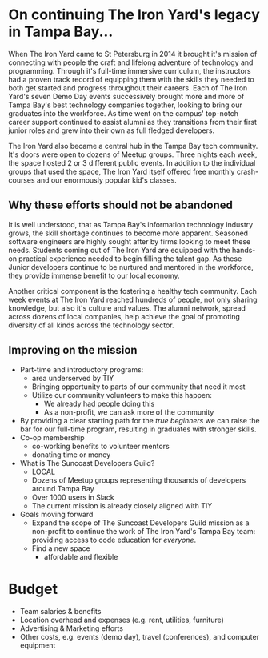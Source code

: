 # On continuing The Iron Yard's legacy in Tampa Bay...

When The Iron Yard came to St Petersburg in 2014 it brought it's mission of connecting with people the craft and lifelong adventure of technology and programming. Through it's full-time immersive curriculum, the instructors had a proven track record of equipping them with the skills they needed to both get started and progress throughout their careers. Each of The Iron Yard's seven Demo Day events successively brought more and more of Tampa Bay's best technology companies together, looking to bring our graduates into the workforce. As time went on the campus' top-notch career support continued to assist alumni as they transitions from their first junior roles and grew into their own as full fledged developers.

The Iron Yard also became a central hub in the Tampa Bay tech community. It's doors were open to dozens of Meetup groups. Three nights each week, the space hosted 2 or 3 different public events. In addition to the individual groups that used the space, The Iron Yard itself offered free monthly crash-courses and our enormously popular kid's classes.

## Why these efforts should not be abandoned

It is well understood, that as Tampa Bay's information technology industry grows, the skill shortage continues to become more apparent. Seasoned software engineers are highly sought after by firms looking to meet these needs. Students coming out of The Iron Yard are equipped with the hands-on practical experience needed to begin filling the talent gap. As these Junior developers continue to be nurtured and mentored in the workforce, they provide immense benefit to our local economy.

Another critical component is the fostering a healthy tech community. Each week events at The Iron Yard reached hundreds of people, not only sharing knowledge, but also it's culture and values. The alumni network, spread across dozens of local companies, help achieve the goal of promoting diversity of all kinds across the technology sector.

## Improving on the mission

  - Part-time and introductory programs:
    - area underserved by TIY
    - Bringing opportunity to parts of our community that need it most
    - Utilize our community volunteers to make this happen:
      - We already had people doing this
      - As a non-profit, we can ask more of the community
  - By providing a clear starting path for the *true beginners* we can raise the bar for our full-time program, resulting in graduates with stronger skills.
  - Co-op membership
    - co-working benefits to volunteer mentors
    - donating time or money
- What is The Suncoast Developers Guild?
  - LOCAL
  - Dozens of Meetup groups representing thousands of developers around Tampa Bay
  - Over 1000 users in Slack
  - The current mission is already closely aligned with TIY
- Goals moving forward
  - Expand the scope of The Suncoast Developers Guild mission as a non-profit to continue the work of The Iron Yard's Tampa Bay team: providing access to code education for _everyone_.
  - Find a new space
    - affordable and flexible

# Budget
  - Team salaries & benefits
  - Location overhead and expenses (e.g. rent, utilities, furniture)
  - Advertising & Marketing efforts
  - Other costs, e.g. events (demo day), travel (conferences), and computer equipment
